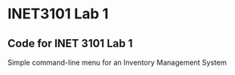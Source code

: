 # INET3101 Lab 1

## Code for INET 3101 Lab 1

Simple command-line menu for an Inventory Management System
